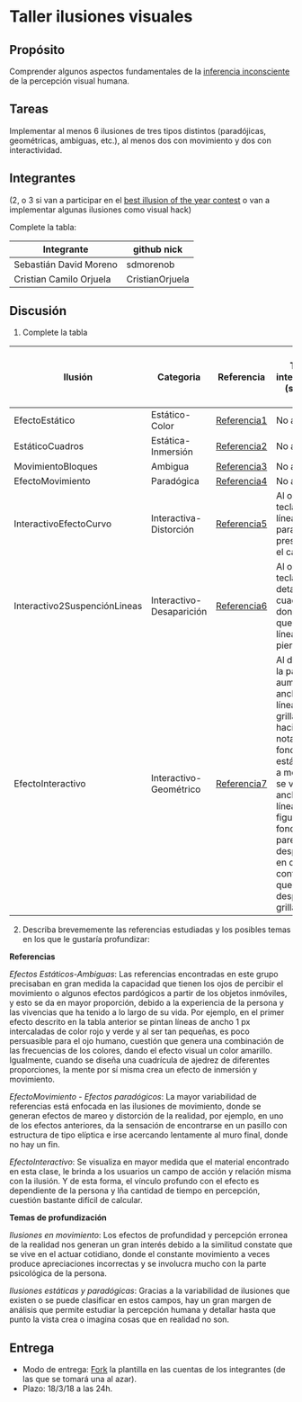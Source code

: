 # Taller ilusiones visuales

## Propósito

Comprender algunos aspectos fundamentales de la [inferencia inconsciente](https://github.com/VisualComputing/Cognitive) de la percepción visual humana.

## Tareas

Implementar al menos 6 ilusiones de tres tipos distintos (paradójicas, geométricas, ambiguas, etc.), al menos dos con movimiento y dos con interactividad.

## Integrantes
(2, o 3 si van a participar en el [best illusion of the year contest](illusionoftheyear.com) o van a implementar algunas ilusiones como visual hack)

Complete la tabla:

| 		Integrante 			| github nick     |
|---------------------------|-----------------|
| Sebastián David Moreno   | sdmorenob       |
| Cristian Camilo Orjuela   | CristianOrjuela |

## Discusión

1. Complete la tabla

| Ilusión         | Categoria     | Referencia         |  Tipo de interactividad (si aplica)  | URL código base (si aplica) |
|---------------- |---------------|--------------------|--------------------------------------|-----------------------------|
|EfectoEstático  |Estático-Color |[Referencia1](https://decoracion.trendencias.com/iluminacion/efectos-visuales-aprovecha-los-colores)                    | No aplica                            |                             |
|EstáticoCuadros |Estática-Inmersión|[Referencia2](https://www.wikiart.org/uk/bridzhet-rayli/movement-in-squares-1961) |                                      No aplica                        |                             |
|MovimientoBloques|Ambigua|[Referencia3](https://magnet.xataka.com/ciencia/13-ilusiones-visuales-que-haran-que-tu-cabeza-explote)|No aplica  |                                   |
|EfectoMovimiento|Paradógica|[Referencia4](http://new.math.uiuc.edu/public403/perspective/alberti/alberti.html)|No aplica |               |
|InteractivoEfectoCurvo|Interactiva-Distorción|[Referencia5](https://verne.elpais.com/verne/2016/01/27/articulo/1453897011_477533.html)|Al oprimir una tecla, dos líneas paralelas se presentan en el canvas. |               |
|Interactivo2SuspenciónLineas|Interactivo-Desaparición|[Referencia6](http://visualcomputing.github.io/Cognitive/#/5/5)|Al oprimir una tecla se detalla una cuadrícula donde parece que algunas líneas se pierden. |               |
|EfectoInteractivo|Interactivo-Geométrico|[Referencia7](https://www.youtube.com/watch?v=9X59yfCNyRQ)|Al dar click en la pantalla aumenta el ancho de las líneas de la grilla, haciendo notar que el fondo es estático, pero a medida que se vuelve más ancha las líneas las figuras del fondo parecen desplazarse en dirección contraria a la que se desplaza la grilla|       |


2. Describa brevememente las referencias estudiadas y los posibles temas en los que le gustaría profundizar:

  **Referencias**

 *Efectos Estáticos-Ambiguas*: Las referencias encontradas en este grupo precisaban en gran medida la capacidad que tienen los ojos de percibir el movimiento o algunos efectos pardógicos a partir de los objetos inmóviles, y esto se da en mayor proporción, debido a la experiencia de la persona y las vivencias que ha tenido a lo largo de su vida. Por ejemplo, en el primer efecto descrito en la tabla anterior se pintan líneas de ancho 1 px intercaladas de color rojo y verde y al ser tan pequeñas, es poco persuasible para el ojo humano, cuestión que genera una combinación de las frecuencias de los colores, dando el efecto visual un color amarillo. Igualmente, cuando se diseña una cuadrícula de ajedrez de diferentes proporciones, la mente por sí misma crea un efecto de inmersión y movimiento.
 
 *EfectoMovimiento - Efectos paradógicos*: La mayor variabilidad de referencias está enfocada en las ilusiones de movimiento, donde se generan efectos de mareo y distorción de la realidad, por ejemplo, en uno de los efectos anteriores, da la sensación de encontrarse en un pasillo con estructura de tipo elíptica e irse acercando lentamente al muro final, donde no hay un fin.
 
*EfectoInteractivo*: Se visualiza en mayor medida que el material encontrado en esta clase, le brinda a los usuarios un campo de acción y relación misma con la ilusión. Y de esta forma, el vínculo profundo con el efecto es dependiente de la persona y lña cantidad de tiempo en percepción, cuestión bastante difícil de calcular.

  **Temas de profundización**
  
  *Ilusiones en movimiento*: Los efectos de profundidad y percepción erronea de la realidad nos generan un gran interés debido a la similitud constate que se vive en el actuar cotidiano, donde el constante movimiento a veces produce apreciaciones incorrectas y se involucra mucho con la parte psicológica de la persona. 

  *Ilusiones estáticas y paradógicas*: Gracias a la variabilidad de ilusiones que existen o se puede clasificar en estos campos, hay un gran margen de análisis que permite estudiar la percepción humana y detallar hasta que punto la vista crea o imagina cosas que en realidad no son.

## Entrega

* Modo de entrega: [Fork](https://help.github.com/articles/fork-a-repo/) la plantilla en las cuentas de los integrantes (de las que se tomará una al azar).
* Plazo: 18/3/18 a las 24h.
